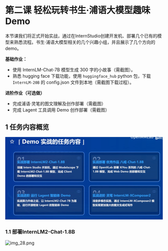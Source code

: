 # 第二课 轻松玩转书生·浦语大模型趣味 Demo
本节课我们将正式开始实战，通过在InternStudio创建开发机、部署几个已有的模型来熟悉流程。书生·浦语大模型相关的几个兴趣小组，并且展示了几个方向的demo。

**基础作业：**

- 使用 InternLM-Chat-7B 模型生成 300 字的小故事（需截图）。
- 熟悉 hugging face 下载功能，使用 `huggingface_hub` python 包，下载 `InternLM-20B` 的 config.json 文件到本地（需截图下载过程）。

**进阶作业（可选做）**

- 完成浦语·灵笔的图文理解及创作部署（需截图）
- 完成 Lagent 工具调用 Demo 创作部署（需截图）
## 1 任务内容概览
![img_27.png](img_27.png)
### 1.1 部署InternLM2-Chat-1.8B
![img_28.png](img_28.png)
